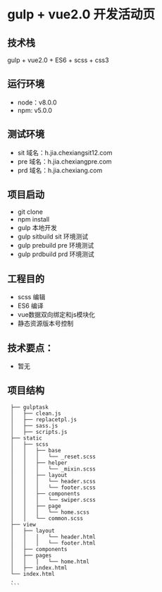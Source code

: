 # gulp + vue2.0 开发活动页

## 技术栈
  gulp + vue2.0 + ES6 + scss + css3

## 运行环境
  * node：v8.0.0
  * npm:  v5.0.0

## 测试环境
  * sit 域名：h.jia.chexiangsit12.com
  * pre 域名：h.jia.chexiangpre.com
  * prd 域名：h.jia.chexiang.com

## 项目启动
  * git clone
  * npm install
  * gulp 本地开发
  * gulp sitbuild sit 环境测试
  * gulp prebuild pre 环境测试
  * gulp prdbuild prd 环境测试

## 工程目的
  * scss 编辑
  * ES6 编译
  * vue数据双向绑定和js模块化
  * 静态资源版本号控制

## 技术要点：
  * 暂无

## 项目结构
   ```.
    ├── gulptask                                         
    │   ├── clean.js                              
    │   ├── replacetpl.js                               
    │   ├── sass.js                              
    │   ├── scripts.js                              
    ├── static                                          
    │   ├── scss
    │   │   ├── base
    │   │   │   └── _reset.scss                
    │   │   ├── helper                                           
    │   │   │   └── _mixin.scss                
    │   │   ├── layout                                      
    │   │   │   └── header.scss                       
    │   │   │   └── footer.scss                        
    │   │   ├── components                                               
    │   │   │   └── swiper.scss                      
    │   │   ├── page
    │   │   │   └── home.scss                       
    │   │   └── common.scss
    ├── view
    │   ├── layout
    │   │   │   └── header.html
    │   │   │   └── footer.html
    │   ├── components
    │   ├── pages
    │   │   │   └── home.html
    │   ├── index.html
    └── index.html                                
    .
    ```

